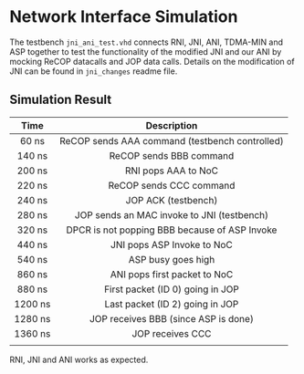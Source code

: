 # Network Interface Simulation

The testbench `jni_ani_test.vhd` connects RNI, JNI, ANI, TDMA-MIN and ASP together to test the functionality of the modified JNI and our ANI by mocking ReCOP datacalls and JOP data calls. Details on the modification of JNI can be found in `jni_changes` readme file.

## Simulation Result



|  Time   |               Description                |
| :-----: | :--------------------------------------: |
|  60 ns  | ReCOP sends AAA command (testbench controlled) |
| 140 ns  |         ReCOP sends BBB command          |
| 200 ns  |           RNI pops AAA to NoC            |
| 220 ns  |         ReCOP sends CCC command          |
| 240 ns  |           JOP ACK (testbench)            |
| 280 ns  | JOP sends an MAC invoke to JNI (testbench) |
| 320 ns  | DPCR is not popping BBB because of ASP Invoke |
| 440 ns  |        JNI pops ASP Invoke to NoC        |
| 540 ns  |            ASP busy goes high            |
| 860 ns  |       ANI pops first packet to NoC       |
| 880 ns  |     First packet (ID 0) going in JOP     |
| 1200 ns |     Last packet (ID 2) going in JOP      |
| 1280 ns |   JOP receives BBB (since ASP is done)   |
| 1360 ns |             JOP receives CCC             |
|         |                                          |

RNI, JNI and ANI works as expected.


